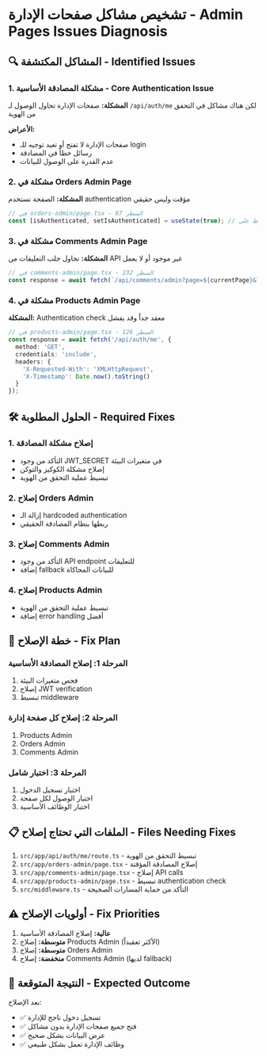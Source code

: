 # تشخيص مشاكل صفحات الإدارة - Admin Pages Issues Diagnosis

## 🔍 **المشاكل المكتشفة - Identified Issues**

### 1. **مشكلة المصادقة الأساسية - Core Authentication Issue**
**المشكلة:** صفحات الإدارة تحاول الوصول لـ `/api/auth/me` لكن هناك مشاكل في التحقق من الهوية

**الأعراض:**
- صفحات الإدارة لا تفتح أو تعيد توجيه للـ login
- رسائل خطأ في المصادقة
- عدم القدرة على الوصول للبيانات

### 2. **مشكلة في Orders Admin Page**
**المشكلة:** الصفحة تستخدم authentication مؤقت وليس حقيقي
```typescript
// في orders-admin/page.tsx - السطر 97
const [isAuthenticated, setIsAuthenticated] = useState(true); // مشكلة: مضبوط على true دائماً
```

### 3. **مشكلة في Comments Admin Page**
**المشكلة:** تحاول جلب التعليقات من API غير موجود أو لا يعمل
```typescript
// في comments-admin/page.tsx - السطر 232
const response = await fetch(`/api/comments/admin?page=${currentPage}&limit=${itemsPerPage}&status=${filterStatus}&sortBy=${sortBy}`
```

### 4. **مشكلة في Products Admin Page**
**المشكلة:** Authentication check معقد جداً وقد يفشل
```typescript
// في products-admin/page.tsx - السطر 126
const response = await fetch('/api/auth/me', {
  method: 'GET',
  credentials: 'include',
  headers: {
    'X-Requested-With': 'XMLHttpRequest',
    'X-Timestamp': Date.now().toString()
  }
});
```

## 🛠️ **الحلول المطلوبة - Required Fixes**

### 1. **إصلاح مشكلة المصادقة**
- التأكد من وجود JWT_SECRET في متغيرات البيئة
- إصلاح مشكلة الكوكيز والتوكن
- تبسيط عملية التحقق من الهوية

### 2. **إصلاح Orders Admin**
- إزالة الـ hardcoded authentication
- ربطها بنظام المصادقة الحقيقي

### 3. **إصلاح Comments Admin**
- التأكد من وجود API endpoint للتعليقات
- إضافة fallback للبيانات المحاكاة

### 4. **إصلاح Products Admin**
- تبسيط عملية التحقق من الهوية
- إضافة error handling أفضل

## 🔧 **خطة الإصلاح - Fix Plan**

### المرحلة 1: إصلاح المصادقة الأساسية
1. فحص متغيرات البيئة
2. إصلاح JWT verification
3. تبسيط middleware

### المرحلة 2: إصلاح كل صفحة إدارة
1. Products Admin
2. Orders Admin  
3. Comments Admin

### المرحلة 3: اختبار شامل
1. اختبار تسجيل الدخول
2. اختبار الوصول لكل صفحة
3. اختبار الوظائف الأساسية

## 📋 **الملفات التي تحتاج إصلاح - Files Needing Fixes**

1. `src/app/api/auth/me/route.ts` - تبسيط التحقق من الهوية
2. `src/app/orders-admin/page.tsx` - إصلاح المصادقة المؤقتة
3. `src/app/comments-admin/page.tsx` - إصلاح API calls
4. `src/app/products-admin/page.tsx` - تبسيط authentication check
5. `src/middleware.ts` - التأكد من حماية المسارات الصحيحة

## ⚠️ **أولويات الإصلاح - Fix Priorities**

1. **عالية:** إصلاح المصادقة الأساسية
2. **متوسطة:** إصلاح Products Admin (الأكثر تعقيداً)
3. **متوسطة:** إصلاح Orders Admin
4. **منخفضة:** إصلاح Comments Admin (لديها fallback)

## 🎯 **النتيجة المتوقعة - Expected Outcome**

بعد الإصلاح:
- ✅ تسجيل دخول ناجح للإدارة
- ✅ فتح جميع صفحات الإدارة بدون مشاكل
- ✅ عرض البيانات بشكل صحيح
- ✅ وظائف الإدارة تعمل بشكل طبيعي